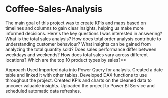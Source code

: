 # Coffee-Sales-Analysis
The main goal of this project was to create KPIs and maps based on timelines and columns to gain clear insights, helping us make more informed decisions.
Here's the key questions I was interested in answering?
What is the total sales analysis?
How does total order analysis contribute to understanding customer behaviour?
What insights can be gained from analyzing the total quantity sold?
Does sales performance differ between weekdays and weekends?
How does total sales vary across different locations?
Which are the top 10 product types by sales?**

Approach Used
Imported data into Power Query for analysis.
Created a date table and linked it with other tables.
Developed DAX functions to use throughout the project.
Created KPIs and charts on the cleaned data to uncover valuable insights.
Uploaded the project to Power BI Service and scheduled automatic data refreshes.
